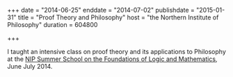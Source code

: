 +++
date = "2014-06-25"
enddate = "2014-07-02"
publishdate = "2015-01-31"
title = "Proof Theory and Philosophy"
host = "the Northern Institute of Philosophy"
duration = 604800

+++

I taught an intensive class on proof theory and its applications to Philosophy at the [NIP Summer School on the Foundations of Logic and Mathematics](http://www.abdn.ac.uk/nip/events/event?id=474), June&nbsp;July 2014. 